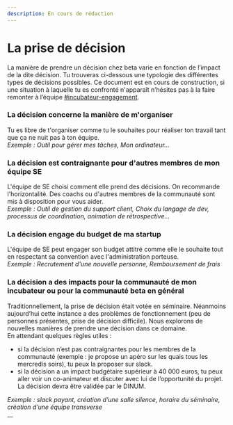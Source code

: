```yaml
---
description: En cours de rédaction
---
```


# La prise de décision

La manière de prendre un décision chez beta varie en fonction de l’impact de la dite décision. Tu trouveras ci-dessous une typologie des différentes types de décisions possibles. Ce document est en cours de construction, si une situation à laquelle tu es confronté n'apparaît n’hésites pas à la faire remonter à l’équipe [#incubateur-engagement](https://startups-detat.slack.com/archives/CUDHRRC1Z).

### **La décision concerne la manière de m'organiser**

Tu es libre de t'organiser comme tu le souhaites pour réaliser ton travail tant que ça ne nuit pas à ton équipe.\
_Exemple : Outil pour gérer mes tâches, Mon ordinateur..._

### **La décision est contraignante pour d'autres membres de mon équipe SE**

L'équipe de SE choisi comment elle prend des décisions. On recommande l'horizontalité. Des coachs ou d'autres membres de la communauté sont mis à disposition pour vous aider.\
_Exemple : Outil de gestion du support client, Choix du langage de dev, processus de coordination, animation de rétrospective..._

### **La décision engage du budget de ma startup**

L'équipe de SE peut engager son budget attitré comme elle le souhaite tout en respectant sa convention avec l'administration porteuse.\
_Exemple : Recrutement d'une nouvelle personne, Remboursement de frais_

### **La décision a des impacts pour la communauté de mon incubateur ou pour la communauté beta en général**

Traditionnellement, la prise de décision était votée en séminaire. Néanmoins aujourd’hui cette instance a des problèmes de fonctionnement (peu de personnes présentes, prise de décision difficile). Nous explorons de nouvelles manières de prendre une décision dans ce domaine.\
En attendant quelques règles utiles :

* si la décision n’est pas contraignantes pour les membres de la communauté (exemple : je propose un apéro sur les quais tous les mercredis soirs), tu peux la proposer sur slack.
* si la décision a un impact budgétaire supérieur à 40 000 euros, tu peux aller voir un co-animateur et discuter avec lui de l’opportunité du projet. La décision devra être validée par le DINUM.

_Exemple : slack payant, création d’une salle silence, horaire du séminaire, création d’une équipe transverse_\
\_\_

